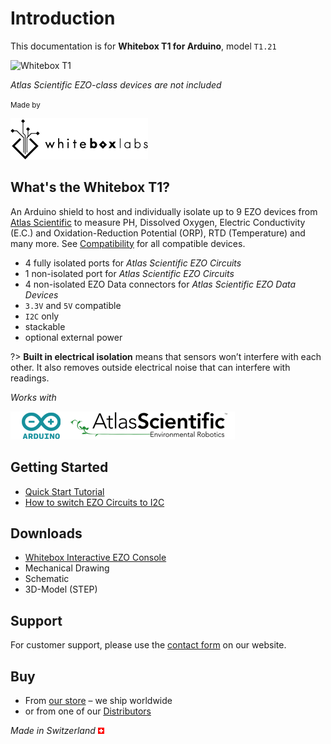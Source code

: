 # Introduction

This documentation is for **Whitebox T1 for Arduino**, model `T1.21`

![Whitebox T1](https://www.whiteboxes.ch/wp-content/uploads/2015/06/medium_schraeg_schatten1.jpg)

_Atlas Scientific EZO-class devices are not included_

<small>Made by</small>

![Whitebox Logo](_media/whitebox_logo.png)

## What's the Whitebox T1? <!-- {docsify-ignore} -->
An Arduino shield to host and individually isolate up to 9 EZO devices from [Atlas Scientific](https://www.atlas-scientific.com) to measure PH, Dissolved Oxygen, Electric Conductivity (E.C.) and Oxidation-Reduction Potential (ORP), RTD (Temperature) and many more. See [Compatibility](compatibility.md) for all compatible devices.

* 4 fully isolated ports for _Atlas Scientific EZO Circuits_
* 1 non-isolated port for _Atlas Scientific EZO Circuits_
* 4 non-isolated EZO Data connectors for _Atlas Scientific EZO Data Devices_
* `3.3V` and `5V` compatible
* `I2C` only
* stackable
* optional external power

?> **Built in electrical isolation** means that sensors won’t interfere with each other. It also removes outside electrical noise that can interfere with readings.


_Works with_

![Arduino Atlas Logo](_media/designed-for-arduino-atlas.png)

## Getting Started <!-- {docsify-ignore} -->
* [Quick Start Tutorial](quickstart.md)
* [How to switch EZO Circuits to I2C](protocols.md)

## Downloads <!-- {docsify-ignore} -->
* [Whitebox Interactive EZO Console](https://github.com/whitebox-labs/whitebox-ezo-console/archive/main.zip ':target=_blank')
* <i class="far fa-file-pdf"></i> Mechanical Drawing
* <i class="far fa-file-pdf"></i> Schematic
* <i class="fas fa-cube"></i> 3D-Model (STEP)

## Support <!-- {docsify-ignore} -->
For customer support, please use the [contact form](https://www.whiteboxes.ch/contact/) on our website.


## Buy <!-- {docsify-ignore} -->
* From [our store](https://www.whiteboxes.ch/shop/whitebox-t1/) – we ship worldwide
* or from one of our [Distributors](https://www.whiteboxes.ch/distributors)

*Made in Switzerland* ![Switzerland](_media/its-flag-is-a-big-plus.png)
